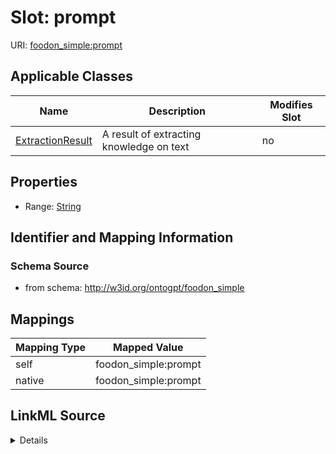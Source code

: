 

# Slot: prompt

URI: [foodon_simple:prompt](http://w3id.org/ontogpt/foodon_simpleprompt)



<!-- no inheritance hierarchy -->





## Applicable Classes

| Name | Description | Modifies Slot |
| --- | --- | --- |
| [ExtractionResult](ExtractionResult.md) | A result of extracting knowledge on text |  no  |







## Properties

* Range: [String](String.md)





## Identifier and Mapping Information







### Schema Source


* from schema: http://w3id.org/ontogpt/foodon_simple




## Mappings

| Mapping Type | Mapped Value |
| ---  | ---  |
| self | foodon_simple:prompt |
| native | foodon_simple:prompt |




## LinkML Source

<details>
```yaml
name: prompt
from_schema: http://w3id.org/ontogpt/foodon_simple
rank: 1000
alias: prompt
owner: ExtractionResult
domain_of:
- ExtractionResult
range: string

```
</details>